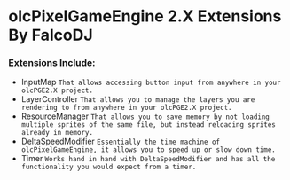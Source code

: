 # olcPixelGameEngine 2.X Extensions By FalcoDJ

### Extensions Include:
 - InputMap ```That allows accessing button input from anywhere in your olcPGE2.X project.```
 - LayerController ```That allows you to manage the layers you are rendering to from anywhere in your olcPGE2.X project.```
 - ResourceManager ```That allows you to save memory by not loading multiple sprites of the same file, but instead reloading sprites already in memory.```
 - DeltaSpeedModifier ```Essentially the time machine of olcPixelGameEngine, it allows you to speed up or slow down time.```
 - Timer ```Works hand in hand with DeltaSpeedModifier and has all the functionality you would expect from a timer.```
